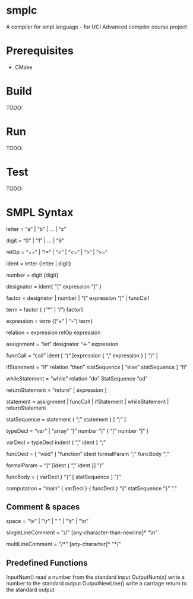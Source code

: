 # smplc

A compiler for smpl language - for UCI Advanced compiler course project

# Prerequisites

* CMake

# Build

TODO:

# Run

TODO:

# Test

TODO:

# SMPL Syntax

letter = “a” | “b” | ... | “z”

digit = “0” | “1” | ... | “9”

relOp = “==“ | “!=“ | “<“ | “<=“ | “>“ | “>=“

ident = letter {letter | digit}

number = digit {digit}

designator = ident{ "[" expression "]" }

factor = designator | number | “(“ expression “)” | funcCall

term = factor { (“*” | “/”) factor}

expression = term {(“+” | “-”) term}

relation = expression relOp expression

assignment = “let” designator “<-” expression

funcCall = “call” ident [ “(“ [expression { “,” expression } ] “)” ]

ifStatement = “if” relation “then” statSequence [ “else” statSequence ] “fi”

whileStatement = “while” relation “do” StatSequence “od”

returnStatement = “return” [ expression ]

statement = assignment | funcCall | ifStatement | whileStatement | returnStatement

statSequence = statement { “;” statement } [ “;” ]

typeDecl = “var” | “array” “[“ number “]” { “[“ number “]” }

varDecl = typeDecl indent { “,” ident } “;”

funcDecl = [ “void” ] “function” ident formalParam “;” funcBody “;”

formalParam = “(“ [ident { “,” ident }] “)”

funcBody = { varDecl } “{” [ statSequence ] “}”

computation = “main” { varDecl } { funcDecl } “{” statSequence “}” “.”

## Comment & spaces

space = "\v" | "\r" | " " | "\t" | "\n"

singleLineComment = "//" [any-character-than-newline]* "\n"

multiLineComment = "/\*" [any-character]\* "*/"

## Predefined Functions

InputNum() read a number from the standard input
OutputNum(x) write a number to the standard output
OutputNewLine() write a carriage return to the standard output
